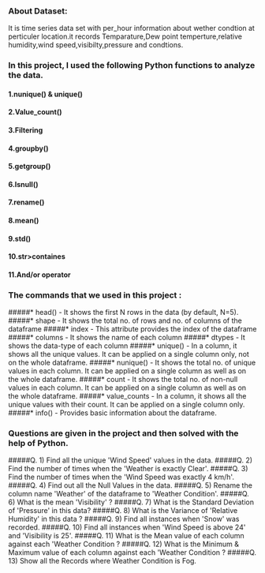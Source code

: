 ### About Dataset:
It is time series data set with per_hour information about wether condtion at perticuler location.it records Temparature,Dew point temperture,relative humidity,wind speed,visibilty,pressure and condtions.

### In this project, I used the following Python functions to analyze the data.
#### 1.nunique() & unique()
#### 2.Value_count()
#### 3.Filtering
#### 4.groupby()
#### 5.getgroup()
#### 6.Isnull()
#### 7.rename()
#### 8.mean()
#### 9.std()
#### 10.str>containes
#### 11.And/or operator

### The commands that we used in this project :

#####* head() - It shows the first N rows in the data (by default, N=5).
#####* shape - It shows the total no. of rows and no. of columns of the dataframe
#####* index - This attribute provides the index of the dataframe
#####* columns - It shows the name of each column
#####* dtypes - It shows the data-type of each column
#####* unique() - In a column, it shows all the unique values. It can be applied on a single column only, not on the whole dataframe.
#####* nunique() - It shows the total no. of unique values in each column. It can be applied on a single column as well as on the whole dataframe.
#####* count - It shows the total no. of non-null values in each column. It can be applied on a single column as well as on the whole dataframe.
#####* value_counts - In a column, it shows all the unique values with their count. It can be applied on a single column only.
#####* info() - Provides basic information about the dataframe.

### Questions are given in the project and then solved with the help of Python.

#####Q. 1)  Find all the unique 'Wind Speed' values in the data.
#####Q. 2) Find the number of times when the 'Weather is exactly Clear'.
#####Q. 3) Find the number of times when the 'Wind Speed was exactly 4 km/h'.
#####Q. 4) Find out all the Null Values in the data.
#####Q. 5) Rename the column name 'Weather' of the dataframe to 'Weather Condition'.
#####Q. 6) What is the mean 'Visibility' ?
#####Q. 7) What is the Standard Deviation of 'Pressure'  in this data?
#####Q. 8) What is the Variance of 'Relative Humidity' in this data ?
#####Q. 9) Find all instances when 'Snow' was recorded.
#####Q. 10) Find all instances when 'Wind Speed is above 24' and 'Visibility is 25'.
#####Q. 11) What is the Mean value of each column against each 'Weather Condition ?
#####Q. 12) What is the Minimum & Maximum value of each column against each 'Weather Condition ?
#####Q. 13) Show all the Records where Weather Condition is Fog.

